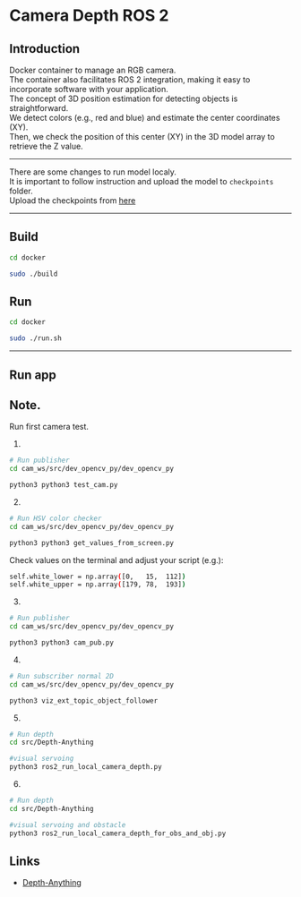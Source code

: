 # Camera Depth ROS 2 

## Introduction

Docker container to manage an RGB camera.<br>
The container also facilitates ROS 2 integration, making it easy to incorporate software with your application.<br>
The concept of 3D position estimation for detecting objects is straightforward.<br>
We detect colors (e.g., red and blue) and estimate the center coordinates (XY).<br>
Then, we check the position of this center (XY) in the 3D model array to retrieve the Z value.<br>

---

There are some changes to run model localy.<br>
It is important to follow instruction and upload the model to ```checkpoints``` folder. <br>
Upload the checkpoints from [here](https://drive.google.com/drive/folders/1vvFFm5wGWGHFtZthLAUwNdOGPQBPVdiF?usp=sharing) <br>


---

## Build


```bash
cd docker

sudo ./build
```


## Run


```bash
cd docker

sudo ./run.sh
```

---

## Run app


## Note. <br>

Run first camera test.


1.

```bash
# Run publisher
cd cam_ws/src/dev_opencv_py/dev_opencv_py 

python3 python3 test_cam.py
```

2.

```bash
# Run HSV color checker
cd cam_ws/src/dev_opencv_py/dev_opencv_py 

python3 python3 get_values_from_screen.py
```
Check values on the terminal and adjust your script (e.g.):

```bash
self.white_lower = np.array([0,   15,  112])  
self.white_upper = np.array([179, 78,  193])

```

3.

```bash
# Run publisher
cd cam_ws/src/dev_opencv_py/dev_opencv_py 

python3 python3 cam_pub.py
```

4.

```bash
# Run subscriber normal 2D
cd cam_ws/src/dev_opencv_py/dev_opencv_py 

python3 viz_ext_topic_object_follower
```

5.

```bash
# Run depth
cd src/Depth-Anything

#visual servoing
python3 ros2_run_local_camera_depth.py

```

6.

```bash
# Run depth
cd src/Depth-Anything

#visual servoing and obstacle
python3 ros2_run_local_camera_depth_for_obs_and_obj.py

```


## Links
- [Depth-Anything](https://github.com/LiheYoung/Depth-Anything)
